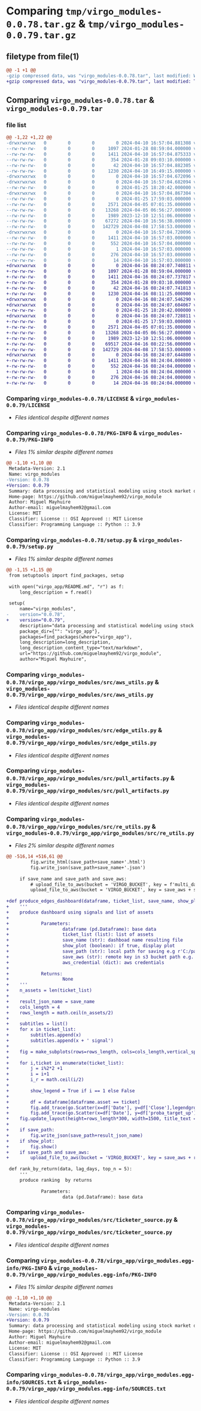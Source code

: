 # Comparing `tmp/virgo_modules-0.0.78.tar.gz` & `tmp/virgo_modules-0.0.79.tar.gz`

## filetype from file(1)

```diff
@@ -1 +1 @@
-gzip compressed data, was "virgo_modules-0.0.78.tar", last modified: Wed Apr 10 16:57:04 2024, max compression
+gzip compressed data, was "virgo_modules-0.0.79.tar", last modified: Tue Apr 16 08:24:07 2024, max compression
```

## Comparing `virgo_modules-0.0.78.tar` & `virgo_modules-0.0.79.tar`

### file list

```diff
@@ -1,22 +1,22 @@
-drwxrwxrwx   0        0        0        0 2024-04-10 16:57:04.881308 virgo_modules-0.0.78/
--rw-rw-rw-   0        0        0     1097 2024-01-28 08:59:04.000000 virgo_modules-0.0.78/LICENSE
--rw-rw-rw-   0        0        0     1411 2024-04-10 16:57:04.875333 virgo_modules-0.0.78/PKG-INFO
--rw-rw-rw-   0        0        0      354 2024-01-28 09:03:10.000000 virgo_modules-0.0.78/README.md
--rw-rw-rw-   0        0        0       42 2024-04-10 16:57:04.882305 virgo_modules-0.0.78/setup.cfg
--rw-rw-rw-   0        0        0     1230 2024-04-10 16:49:15.000000 virgo_modules-0.0.78/setup.py
-drwxrwxrwx   0        0        0        0 2024-04-10 16:57:04.672096 virgo_modules-0.0.78/virgo_app/
-drwxrwxrwx   0        0        0        0 2024-04-10 16:57:04.682094 virgo_modules-0.0.78/virgo_app/virgo_modules/
--rw-rw-rw-   0        0        0        0 2024-01-25 18:20:42.000000 virgo_modules-0.0.78/virgo_app/virgo_modules/__init__.py
-drwxrwxrwx   0        0        0        0 2024-04-10 16:57:04.867304 virgo_modules-0.0.78/virgo_app/virgo_modules/src/
--rw-rw-rw-   0        0        0        0 2024-01-25 17:59:03.000000 virgo_modules-0.0.78/virgo_app/virgo_modules/src/__init__.py
--rw-rw-rw-   0        0        0     2571 2024-04-05 07:01:35.000000 virgo_modules-0.0.78/virgo_app/virgo_modules/src/aws_utils.py
--rw-rw-rw-   0        0        0    13268 2024-04-05 06:56:27.000000 virgo_modules-0.0.78/virgo_app/virgo_modules/src/edge_utils.py
--rw-rw-rw-   0        0        0     1989 2023-12-10 12:51:06.000000 virgo_modules-0.0.78/virgo_app/virgo_modules/src/pull_artifacts.py
--rw-rw-rw-   0        0        0    67272 2024-04-10 16:56:38.000000 virgo_modules-0.0.78/virgo_app/virgo_modules/src/re_utils.py
--rw-rw-rw-   0        0        0   142729 2024-04-08 17:58:53.000000 virgo_modules-0.0.78/virgo_app/virgo_modules/src/ticketer_source.py
-drwxrwxrwx   0        0        0        0 2024-04-10 16:57:04.720096 virgo_modules-0.0.78/virgo_app/virgo_modules.egg-info/
--rw-rw-rw-   0        0        0     1411 2024-04-10 16:57:03.000000 virgo_modules-0.0.78/virgo_app/virgo_modules.egg-info/PKG-INFO
--rw-rw-rw-   0        0        0      552 2024-04-10 16:57:04.000000 virgo_modules-0.0.78/virgo_app/virgo_modules.egg-info/SOURCES.txt
--rw-rw-rw-   0        0        0        1 2024-04-10 16:57:03.000000 virgo_modules-0.0.78/virgo_app/virgo_modules.egg-info/dependency_links.txt
--rw-rw-rw-   0        0        0      276 2024-04-10 16:57:03.000000 virgo_modules-0.0.78/virgo_app/virgo_modules.egg-info/requires.txt
--rw-rw-rw-   0        0        0       14 2024-04-10 16:57:03.000000 virgo_modules-0.0.78/virgo_app/virgo_modules.egg-info/top_level.txt
+drwxrwxrwx   0        0        0        0 2024-04-16 08:24:07.740811 virgo_modules-0.0.79/
+-rw-rw-rw-   0        0        0     1097 2024-01-28 08:59:04.000000 virgo_modules-0.0.79/LICENSE
+-rw-rw-rw-   0        0        0     1411 2024-04-16 08:24:07.737817 virgo_modules-0.0.79/PKG-INFO
+-rw-rw-rw-   0        0        0      354 2024-01-28 09:03:10.000000 virgo_modules-0.0.79/README.md
+-rw-rw-rw-   0        0        0       42 2024-04-16 08:24:07.741813 virgo_modules-0.0.79/setup.cfg
+-rw-rw-rw-   0        0        0     1230 2024-04-16 08:11:25.000000 virgo_modules-0.0.79/setup.py
+drwxrwxrwx   0        0        0        0 2024-04-16 08:24:07.546290 virgo_modules-0.0.79/virgo_app/
+drwxrwxrwx   0        0        0        0 2024-04-16 08:24:07.604067 virgo_modules-0.0.79/virgo_app/virgo_modules/
+-rw-rw-rw-   0        0        0        0 2024-01-25 18:20:42.000000 virgo_modules-0.0.79/virgo_app/virgo_modules/__init__.py
+drwxrwxrwx   0        0        0        0 2024-04-16 08:24:07.728811 virgo_modules-0.0.79/virgo_app/virgo_modules/src/
+-rw-rw-rw-   0        0        0        0 2024-01-25 17:59:03.000000 virgo_modules-0.0.79/virgo_app/virgo_modules/src/__init__.py
+-rw-rw-rw-   0        0        0     2571 2024-04-05 07:01:35.000000 virgo_modules-0.0.79/virgo_app/virgo_modules/src/aws_utils.py
+-rw-rw-rw-   0        0        0    13268 2024-04-05 06:56:27.000000 virgo_modules-0.0.79/virgo_app/virgo_modules/src/edge_utils.py
+-rw-rw-rw-   0        0        0     1989 2023-12-10 12:51:06.000000 virgo_modules-0.0.79/virgo_app/virgo_modules/src/pull_artifacts.py
+-rw-rw-rw-   0        0        0    69517 2024-04-16 08:22:56.000000 virgo_modules-0.0.79/virgo_app/virgo_modules/src/re_utils.py
+-rw-rw-rw-   0        0        0   142729 2024-04-08 17:58:53.000000 virgo_modules-0.0.79/virgo_app/virgo_modules/src/ticketer_source.py
+drwxrwxrwx   0        0        0        0 2024-04-16 08:24:07.644800 virgo_modules-0.0.79/virgo_app/virgo_modules.egg-info/
+-rw-rw-rw-   0        0        0     1411 2024-04-16 08:24:04.000000 virgo_modules-0.0.79/virgo_app/virgo_modules.egg-info/PKG-INFO
+-rw-rw-rw-   0        0        0      552 2024-04-16 08:24:04.000000 virgo_modules-0.0.79/virgo_app/virgo_modules.egg-info/SOURCES.txt
+-rw-rw-rw-   0        0        0        1 2024-04-16 08:24:04.000000 virgo_modules-0.0.79/virgo_app/virgo_modules.egg-info/dependency_links.txt
+-rw-rw-rw-   0        0        0      276 2024-04-16 08:24:04.000000 virgo_modules-0.0.79/virgo_app/virgo_modules.egg-info/requires.txt
+-rw-rw-rw-   0        0        0       14 2024-04-16 08:24:04.000000 virgo_modules-0.0.79/virgo_app/virgo_modules.egg-info/top_level.txt
```

### Comparing `virgo_modules-0.0.78/LICENSE` & `virgo_modules-0.0.79/LICENSE`

 * *Files identical despite different names*

### Comparing `virgo_modules-0.0.78/PKG-INFO` & `virgo_modules-0.0.79/PKG-INFO`

 * *Files 1% similar despite different names*

```diff
@@ -1,10 +1,10 @@
 Metadata-Version: 2.1
 Name: virgo_modules
-Version: 0.0.78
+Version: 0.0.79
 Summary: data processing and statistical modeling using stock market data
 Home-page: https://github.com/miguelmayhem92/virgo_module
 Author: Miguel Mayhuire
 Author-email: miguelmayhem92@gmail.com
 License: MIT
 Classifier: License :: OSI Approved :: MIT License
 Classifier: Programming Language :: Python :: 3.9
```

### Comparing `virgo_modules-0.0.78/setup.py` & `virgo_modules-0.0.79/setup.py`

 * *Files 1% similar despite different names*

```diff
@@ -1,15 +1,15 @@
 from setuptools import find_packages, setup
 
 with open("virgo_app/README.md", "r") as f:
     long_description = f.read()
 
 setup(
     name="virgo_modules",
-    version="0.0.78",
+    version="0.0.79",
     description="data processing and statistical modeling using stock market data",
     package_dir={"": "virgo_app"},
     packages=find_packages(where="virgo_app"),
     long_description=long_description,
     long_description_content_type="text/markdown",
     url="https://github.com/miguelmayhem92/virgo_module",
     author="Miguel Mayhuire",
```

### Comparing `virgo_modules-0.0.78/virgo_app/virgo_modules/src/aws_utils.py` & `virgo_modules-0.0.79/virgo_app/virgo_modules/src/aws_utils.py`

 * *Files identical despite different names*

### Comparing `virgo_modules-0.0.78/virgo_app/virgo_modules/src/edge_utils.py` & `virgo_modules-0.0.79/virgo_app/virgo_modules/src/edge_utils.py`

 * *Files identical despite different names*

### Comparing `virgo_modules-0.0.78/virgo_app/virgo_modules/src/pull_artifacts.py` & `virgo_modules-0.0.79/virgo_app/virgo_modules/src/pull_artifacts.py`

 * *Files identical despite different names*

### Comparing `virgo_modules-0.0.78/virgo_app/virgo_modules/src/re_utils.py` & `virgo_modules-0.0.79/virgo_app/virgo_modules/src/re_utils.py`

 * *Files 2% similar despite different names*

```diff
@@ -516,14 +516,61 @@
         fig.write_html(save_path+save_name+'.html')
         fig.write_json(save_path+save_name+'.json')
         
     if save_name and save_path and save_aws:
         # upload_file_to_aws(bucket = 'VIRGO_BUCKET', key = f'multi_dashboards/'+save_name+'.json',input_path = save_path+save_name+'.json')
         upload_file_to_aws(bucket = 'VIRGO_BUCKET', key = save_aws + save_name + '.json', input_path = save_path + save_name + '.json', aws_credentials = aws_credential)
         
+def produce_edges_dashboard(dataframe, ticket_list, save_name, show_plot = False, save_path = False, save_aws = False, aws_credentials = False):
+    '''
+    produce dashboard using signals and list of assets
+
+            Parameters:
+                    dataframe (pd.Dataframe): base data
+                    ticket_list (list): list of assets
+                    save_name (str): dashboad name resulting file
+                    show_plot (boolean): if true, display plot
+                    save_path (str): local path for saving e.g r'C:/path/to/the/file/'
+                    save_aws (str): remote key in s3 bucket path e.g. 'path/to/file/'
+                    aws_credential (dict): aws credentials
+
+            Returns:
+                    None
+    '''
+    n_assets = len(ticket_list)
+    
+    result_json_name = save_name
+    cols_length = 4
+    rows_length = math.ceil(n_assets/2) 
+    
+    subtitles = list()
+    for x in ticket_list:
+        subtitles.append(x)
+        subtitles.append(x + ' signal')
+    
+    fig = make_subplots(rows=rows_length, cols=cols_length,vertical_spacing = 0.01, horizontal_spacing = 0.03, shared_xaxes=True, subplot_titles = subtitles)
+    
+    for i,ticket in enumerate(ticket_list):
+        j = i%2*2 +1
+        i = i+1
+        i_r = math.ceil(i/2)
+    
+        show_legend = True if i == 1 else False
+    
+        df = dataframe[dataframe.asset == ticket]
+        fig.add_trace(go.Scatter(x=df['Date'], y=df['Close'],legendgroup="Close",showlegend = show_legend , mode='lines',name = 'Close', marker_color = 'blue'),col = j, row = i_r)
+        fig.add_trace(go.Scatter(x=df['Date'], y=df['proba_target_up'],legendgroup="proba",showlegend = show_legend , mode='lines',name = 'proba_target_up', marker_color = 'orange'),col = j+1, row = i_r)
+    fig.update_layout(height=rows_length*300, width=1500, title_text = f'dashboard top {n_assets} tickets')
+    
+    if save_path:
+        fig.write_json(save_path+result_json_name)
+    if show_plot:
+        fig.show()
+    if save_path and save_aws:
+        upload_file_to_aws(bucket = 'VIRGO_BUCKET', key = save_aws + result_json_name, input_path = save_path + result_json_name, aws_credentials = aws_credentials)
 
 def rank_by_return(data, lag_days, top_n = 5):
     '''
     produce ranking  by returns
 
             Parameters:
                     data (pd.Dataframe): base data
```

### Comparing `virgo_modules-0.0.78/virgo_app/virgo_modules/src/ticketer_source.py` & `virgo_modules-0.0.79/virgo_app/virgo_modules/src/ticketer_source.py`

 * *Files identical despite different names*

### Comparing `virgo_modules-0.0.78/virgo_app/virgo_modules.egg-info/PKG-INFO` & `virgo_modules-0.0.79/virgo_app/virgo_modules.egg-info/PKG-INFO`

 * *Files 1% similar despite different names*

```diff
@@ -1,10 +1,10 @@
 Metadata-Version: 2.1
 Name: virgo-modules
-Version: 0.0.78
+Version: 0.0.79
 Summary: data processing and statistical modeling using stock market data
 Home-page: https://github.com/miguelmayhem92/virgo_module
 Author: Miguel Mayhuire
 Author-email: miguelmayhem92@gmail.com
 License: MIT
 Classifier: License :: OSI Approved :: MIT License
 Classifier: Programming Language :: Python :: 3.9
```

### Comparing `virgo_modules-0.0.78/virgo_app/virgo_modules.egg-info/SOURCES.txt` & `virgo_modules-0.0.79/virgo_app/virgo_modules.egg-info/SOURCES.txt`

 * *Files identical despite different names*

